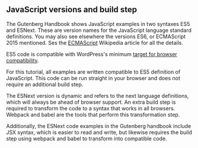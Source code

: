 
## JavaScript versions and build step

The Gutenberg Handbook shows JavaScript examples in two syntaxes ES5 and ESNext. These are version names for the JavaScript language standard definitions. You may also see elsewhere the versions ES6, or ECMAScript 2015 mentioned. Ses the [ECMAScript](https://en.wikipedia.org/wiki/ECMAScript) Wikipedia article for all the details.

ES5 code is compatible with WordPress's minimum [target for browser compatibility](https://make.wordpress.org/core/2017/04/23/target-browser-coverage/).

For this tutorial, all examples are written compatible to ES5 definition of JavaScript. This code can be run straight in your browser and does not require an additional build step.

The ESNext version is dynamic and refers to the next language definitions, which will always be ahead of browser support. An extra build step is required to transform the code to a syntax that works in all browsers. Webpack and babel are the tools that perform this transformation step.

Additionally, the ESNext code examples in the Gutenberg handbook include JSX syntax, which is easier to read and write, but likewise requires the build step using webpack and babel to transform into compatible code.


